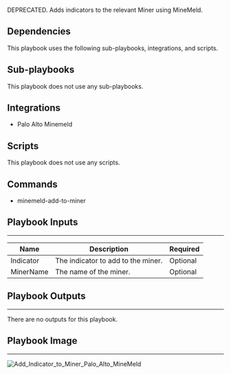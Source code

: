 DEPRECATED. Adds indicators to the relevant Miner using MineMeld.

## Dependencies
This playbook uses the following sub-playbooks, integrations, and scripts.

## Sub-playbooks
This playbook does not use any sub-playbooks.

## Integrations
* Palo Alto Minemeld

## Scripts
This playbook does not use any scripts.

## Commands
* minemeld-add-to-miner

## Playbook Inputs
---

| **Name** | **Description** | **Required** |
| --- | --- | --- | 
| Indicator | The indicator to add to the miner. | Optional |
| MinerName | The name of the miner. |Optional |

## Playbook Outputs
---
There are no outputs for this playbook.

## Playbook Image
---
![Add_Indicator_to_Miner_Palo_Alto_MineMeld](../../doc_files/Add_Indicator_to_Miner_Palo_Alto_MineMeld.png)
